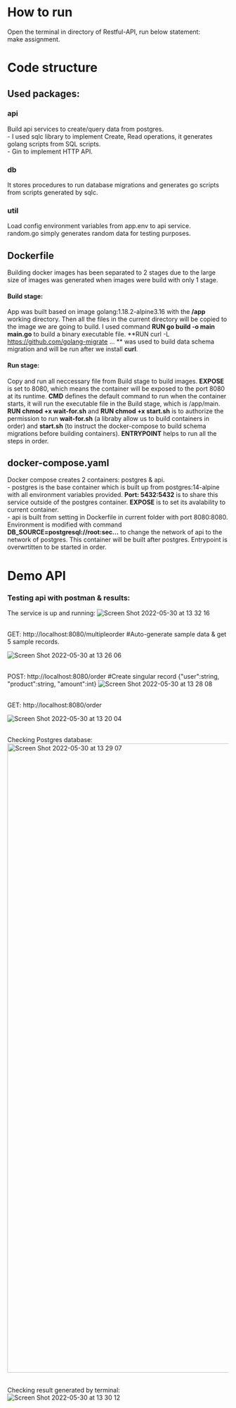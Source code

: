# How to run
Open the terminal in directory of Restful-API, run below statement:
<br> make assignment.

# Code structure
## Used packages:
### api
Build api services to create/query data from postgres.
<br> - I used sqlc library to implement Create, Read operations, it generates golang scripts from SQL scripts.
<br> - Gin to implement HTTP API.
### db
It stores procedures to run database migrations and generates go scripts from scripts generated by sqlc.

### util
Load config environment variables from app.env to api service.
<br> random.go simply generates random data for testing purposes.

## Dockerfile
Building docker images has been separated to 2 stages due to the large size of images was generated when images were build with only 1 stage.
#### Build stage:
App was built based on image golang:1.18.2-alpine3.16 with the **/app** working directory. Then all the files in the current directory will be copied to the image we are going to build. I used command **RUN go build -o main main.go** to build a binary executable file. **RUN curl -L https://github.com/golang-migrate ... ** was used to build data schema migration and will be run after we install **curl**.
#### Run stage:
Copy and run all neccessary file from Build stage to build images. **EXPOSE** is set to 8080, which means the container will be exposed to the port 8080 at its runtime. **CMD** defines the default command to run when the container starts, it will run the executable file in the Build stage, which is /app/main. **RUN chmod +x wait-for.sh** and **RUN chmod +x start.sh** is to authorize the permission to run **wait-for.sh** (a libraby allow us to build containers in order) and **start.sh** (to instruct the docker-compose to build schema migrations before building containers). **ENTRYPOINT** helps to run all the steps in order.

## docker-compose.yaml
Docker compose creates 2 containers: postgres & api.
<br> - postgres is the base container which is built up from postgres:14-alpine with all environment variables provided. **Port: 5432:5432** is to share this service outside of the postgres container. **EXPOSE** is to set its avalability to current container.
<br> - api is built from setting in Dockerfile in current folder with port 8080:8080. Environment is modified with command **DB_SOURCE=postgresql://root:sec...** to change the network of api to the network of postgres. This container will be built after postgres. Entrypoint is overwrtitten to be started in order.

# Demo API
### Testing api with postman & results:

The service is up and running:
![Screen Shot 2022-05-30 at 13 32 16](https://user-images.githubusercontent.com/106065029/170930852-760cc7b0-56fa-4d55-842a-049d1a3d59bd.png)

<br> GET: http://localhost:8080/multipleorder #Auto-generate sample data & get 5 sample records.

![Screen Shot 2022-05-30 at 13 26 06](https://user-images.githubusercontent.com/106065029/170930060-ec1a8a00-b57b-4848-ae92-220241ade09b.png)

<br> POST: http://localhost:8080/order #Create singular record {"user":string, "product":string, "amount":int}
![Screen Shot 2022-05-30 at 13 28 08](https://user-images.githubusercontent.com/106065029/170930332-a02f2be4-ff3c-481b-9cc0-c8ec5f3df5bc.png)

<br> GET: http://localhost:8080/order

![Screen Shot 2022-05-30 at 13 20 04](https://user-images.githubusercontent.com/106065029/170930210-94c3edd6-fc01-4c13-a59a-6644540f04ec.png)

<br> Checking Postgres database:
<img width="1430" alt="Screen Shot 2022-05-30 at 13 29 07" src="https://user-images.githubusercontent.com/106065029/170930470-f3859ac7-1ff7-4d19-b024-d9ea9b824a13.png">

<br> Checking result generated by terminal:
![Screen Shot 2022-05-30 at 13 30 12](https://user-images.githubusercontent.com/106065029/170930599-64fb1352-b9d8-469f-ba1e-fbb97eadcba2.png)
